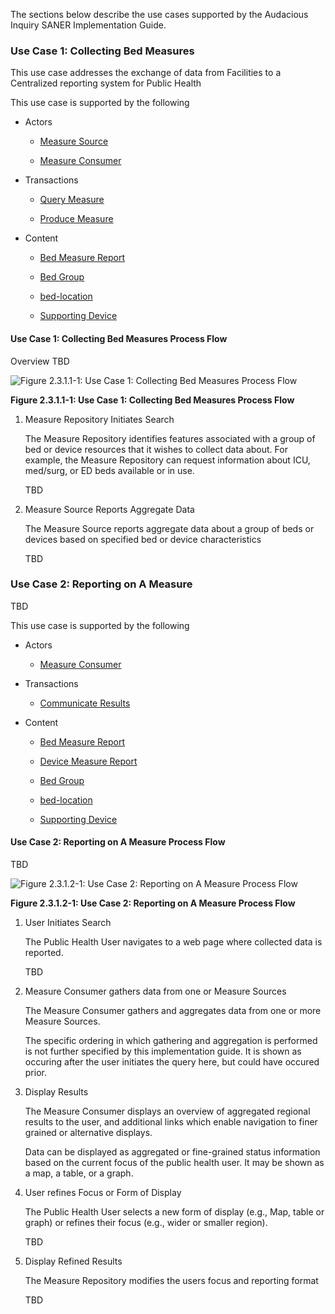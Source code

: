 <?xml version="1.0" encoding="UTF-8"?>
The sections below describe the use cases supported by the
Audacious Inquiry SANER Implementation Guide.


### Use Case 1: Collecting Bed Measures

This use case addresses the exchange of data from Facilities to a Centralized
reporting system for Public Health


This use case is supported by the following

* Actors

  - [Measure Source](actors_and_transactions.html#measure-source)

  - [Measure Consumer](actors_and_transactions.html#measure-consumer)

* Transactions

  - [Query Measure](transaction-1.html)

  - [Produce Measure](transaction-2.html)

* Content

  - [Bed Measure Report](StructureDefinition-saner-bed-measure-report.html)

  - [Bed Group](StructureDefinition-saner-bed-group.html)

  - [bed-location](StructureDefinition-saner-bed-location.html)

  - [Supporting Device](StructureDefinition-saner-supporting-device.html)

#### Use Case 1: Collecting Bed Measures Process Flow 

Overview TBD


![Figure 2.3.1.1-1: Use Case 1: Collecting Bed Measures Process Flow](usecase1-processflow.svg "Figure 2.3.1.1-1: Use Case 1: Collecting Bed Measures Process Flow")

**Figure 2.3.1.1-1: Use Case 1: Collecting Bed Measures Process Flow**


1. <span xmlns:ig="http://ainq.com/ig-definition" xmlns="http://ainq.com/ig-definition" xmlns:html="http://www.w3.org/1999/xhtml" id="BED-STEP1">Measure Repository Initiates Search</span>

   The Measure Repository identifies features associated with a group of
bed or device resources that it wishes to collect data about.  For example, the Measure Repository can
request information about ICU, med/surg, or ED beds available or in use.


   TBD


1. <span xmlns:ig="http://ainq.com/ig-definition" xmlns="http://ainq.com/ig-definition" xmlns:html="http://www.w3.org/1999/xhtml" id="BED-STEP2">Measure Source Reports Aggregate Data</span>

   The Measure Source reports aggregate data about a group of beds or devices based
	                on specified bed or device characteristics


   TBD


### Use Case 2: Reporting on A Measure

TBD


This use case is supported by the following

* Actors

  - [Measure Consumer](actors_and_transactions.html#measure-consumer)

* Transactions

  - [Communicate Results](transaction-1.html)

* Content

  - [Bed Measure Report](StructureDefinition-saner-bed-measure-report.html)

  - [Device Measure Report](StructureDefinition-saner-device-measure-report.html)

  - [Bed Group](StructureDefinition-saner-bed-group.html)

  - [bed-location](StructureDefinition-saner-bed-location.html)

  - [Supporting Device](StructureDefinition-saner-supporting-device.html)

#### Use Case 2: Reporting on A Measure Process Flow 

TBD


![Figure 2.3.1.2-1: Use Case 2: Reporting on A Measure Process Flow](usecase2-processflow.svg "Figure 2.3.1.2-1: Use Case 2: Reporting on A Measure Process Flow")

**Figure 2.3.1.2-1: Use Case 2: Reporting on A Measure Process Flow**


1. <span xmlns:ig="http://ainq.com/ig-definition" xmlns="http://ainq.com/ig-definition" xmlns:html="http://www.w3.org/1999/xhtml" id="Reporting-STEP1">User Initiates Search</span>

   The Public Health User navigates to a web page where collected data is reported.


   TBD


1. <span xmlns:ig="http://ainq.com/ig-definition" xmlns="http://ainq.com/ig-definition" xmlns:html="http://www.w3.org/1999/xhtml" id="Aggregating-STEP2">Measure Consumer gathers data from one or Measure Sources</span>

   The Measure Consumer gathers and aggregates data from one or more Measure Sources.


   The specific ordering in which gathering and aggregation is performed is not further specified
by this implementation guide. It is shown as occuring after the user initiates the query here, but could have occured
prior.


1. <span xmlns:ig="http://ainq.com/ig-definition" xmlns="http://ainq.com/ig-definition" xmlns:html="http://www.w3.org/1999/xhtml" id="">Display Results</span>

   The Measure Consumer displays an overview of aggregated regional results to the
user, and additional links which enable navigation to finer grained or alternative displays.


   Data can be displayed as aggregated or fine-grained status information based
on the current focus of the public health user.  It may be shown as a map, a table, or a graph.


1. <span xmlns:ig="http://ainq.com/ig-definition" xmlns="http://ainq.com/ig-definition" xmlns:html="http://www.w3.org/1999/xhtml" id="Reporting-STEP2">User refines Focus or Form of Display</span>

   The Public Health User selects a new form of display (e.g., Map, table or graph) or refines their
focus (e.g., wider or smaller region).


   TBD


1. <span xmlns:ig="http://ainq.com/ig-definition" xmlns="http://ainq.com/ig-definition" xmlns:html="http://www.w3.org/1999/xhtml" id="">Display Refined Results</span>

   The Measure Repository modifies the users focus and reporting format


   TBD

